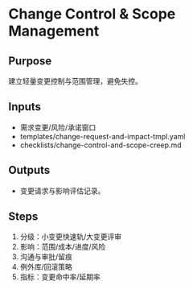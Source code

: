 # Change Control & Scope Management

## Purpose

建立轻量变更控制与范围管理，避免失控。

## Inputs

- 需求变更/风险/承诺窗口
- templates/change-request-and-impact-tmpl.yaml
- checklists/change-control-and-scope-creep.md

## Outputs

- 变更请求与影响评估记录。

## Steps

1. 分级：小变更快速轨/大变更评审
2. 影响：范围/成本/进度/风险
3. 沟通与审批/留痕
4. 例外库/回滚策略
5. 指标：变更命中率/延期率
